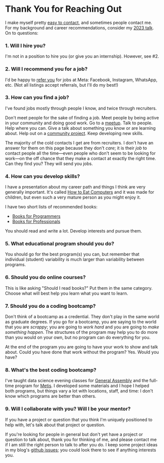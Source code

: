 # Thank You for Reaching Out


I make myself pretty [easy to contact](/aaron/), and sometimes people
contact me. For my background and career recommendations, consider my
[2023 talk][]. On to questions:

[2023 talk]: /20230919-fireside_chat_pro_tips/


### 1. Will I hire you?

I'm not in a position to hire you (or give you an internship).
However, see #2.

<!-- Please don't send me your résumé. If you want to work where I
work, or anywhere I've worked before, please go through official
channels. -->


### 2. Will I recommend you for a job?

I'd be happy to [refer you][] for jobs at Meta: Facebook, Instagram,
WhatsApp, etc. (Not all listings accept referrals, but I'll do my
best!)

[refer you]: /20211109-come_work_at_meta/

<!-- If I already know your work and I know it to be good, then yes.
-->


### 3. How can you find a job?

I've found jobs mostly through people I know, and twice through
recruiters.

Don't meet people for the sake of finding a job. Meet people by being active in your community and doing good work. Go to a [meetup](https://www.meetup.com/). Talk to people. Help where you can. Give a talk about something you know or are learning about. Help out on a [community project](http://brigade.codeforamerica.org/brigade/). Keep developing new skills.

The majority of the cold contacts I get are from recruiters. I don't have an answer for them on this page because they don't _care_; it is their _job_ to contact people all the time—even people who don't seem to be looking for work—on the off chance that they make a contact at exactly the right time. Can they find you? They will send you jobs.


### 4. How can you develop skills?

I have a presentation about my career path and things I think are very generally important. It's called [How to Eat Computers](/20151206-how_to_eat_computers/) and it was made for children, but even such a very mature person as you might enjoy it.

I have two short lists of recommended books:

 * [Books for Programmers](/20160322-books_for_programmers/)
 * [Books for Professionals](/20160320-books_for_professionals/)

You should read and write a lot. Develop interests and pursue them.


### 5. What educational program should you do?

You should go for the best program(s) you can, but remember that individual (student) variability is much larger than variability between programs.


### 6. Should you do online courses?

This is like asking "Should I read books?" Put them in the same category. Choose what will best help you learn what you want to learn.


### 7. Should you do a coding bootcamp?

Don't think of a bootcamp as a credential. They don't play in the same world as graduate degrees. If you go for a bootcamp, you are saying to the world that you are _scrappy_; you are going to _work hard_ and you are going to _make something happen_. The structures of the program may help you to do more than you would on your own, but no program can do everything for you.

At the end of the program you are going to have your work to show and talk about. Could you have done that work without the program? Yes. Would you have?


### 8. What's the best coding bootcamp?

I've taught data science evening classes for [General Assembly](https://generalassemb.ly/) and the full-time program for [Metis](https://www.thisismetis.com/). I developed some materials and I hope I helped both programs, but things vary a lot with locations, staff, and time: I don't know which programs are better than others.


### 9. Will I collaborate with you? Will I be your mentor?

If you have a project or question that you think I'm uniquely positioned to help with, let's talk about that project or question.

If you're looking for people in general but don't yet have a project or question to talk about, thank you for thinking of me, and please contact me if I am still the right person to talk to after you do. I keep some project ideas in my blog's [github issues](https://github.com/ajschumacher/ajschumacher.github.io/issues); you could look there to see if anything interests you.
